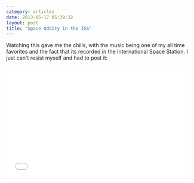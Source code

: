 ```yaml
---
category: articles
date: 2013-05-17 05:39:32
layout: post
title: "Space Oddity in the ISS"
---
```


<p>Watching this gave me the chills, with the music being one of my all time favorites and the fact that its recorded in the International Space Station. I just can't resist myself and had to post it:</p><iframe width="480" height="300" src="//www.youtube.com/embed/KaOC9danxNo" frameborder="0" allowfullscreen></iframe>
